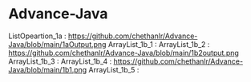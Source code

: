 # Advance-Java 
ListOpeartion_1a : https://github.com/chethanlr/Advance-Java/blob/main/1aOutput.png
ArrayList_1b_1 :
ArrayList_1b_2 : https://github.com/chethanlr/Advance-Java/blob/main/1b2output.png
ArrayList_1b_3 :
ArrayList_1b_4 : https://github.com/chethanlr/Advance-Java/blob/main/1b1.png
ArrayList_1b_5 :


